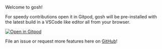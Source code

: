 Welcome to gosh!

For speedy contributions open it in Gitpod, gosh will be pre-installed with the latest build in a VSCode like editor all from your browser.

[![Open in Gitpod](https://gitpod.io/button/open-in-gitpod.svg)](https://gitpod.io/#https://github.com/JesterOrNot/gosh)

File an issue or request more features here on [GitHub](https://github.com/JesterOrNot/gosh/issues/new/choose)!
<!--WIP-->